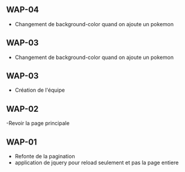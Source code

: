 ## WAP-04

- Changement de background-color quand on ajoute un pokemon

## WAP-03

- Changement de background-color quand on ajoute un pokemon

## WAP-03

- Création de l'équipe

## WAP-02

-Revoir la page principale

## WAP-01

- Refonte de la pagination
- application de jquery pour reload seulement et pas la page entiere
